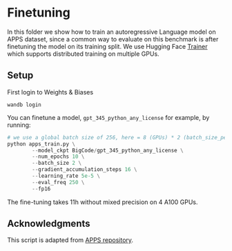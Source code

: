 # Finetuning

In this folder we show how to train an autoregressive Language model on APPS dataset, since a common way to evaluate on this benchmark is after finetuning the model on its training split.
We use Hugging Face [Trainer](https://huggingface.co/docs/transformers/main_classes/trainer) which supports distributed training on multiple GPUs.

## Setup

First login to Weights & Biases
```
wandb login
```

You can finetune a model, `gpt_345_python_any_license` for example, by running:
```python
# we use a global batch size of 256, here = 8 (GPUs) * 2 (batch_size_per_device) * 16 (gradient_accumulation)
python apps_train.py \
        --model_ckpt BigCode/gpt_345_python_any_license \
        --num_epochs 10 \
        --batch_size 2 \
        --gradient_accumulation_steps 16 \
        --learning_rate 5e-5 \
        --eval_freq 250 \
        --fp16
```
The fine-tuning takes 11h without mixed precision on 4 A100 GPUs.

## Acknowledgments

This script is adapted from [APPS repository](https://github.com/hendrycks/apps).
